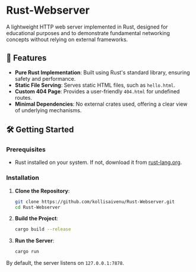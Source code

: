 # Rust-Webserver

A lightweight HTTP web server implemented in Rust, designed for educational purposes and to demonstrate fundamental networking concepts without relying on external frameworks.

## 🚀 Features

- **Pure Rust Implementation**: Built using Rust's standard library, ensuring safety and performance.
- **Static File Serving**: Serves static HTML files, such as `hello.html`.
- **Custom 404 Page**: Provides a user-friendly `404.html` for undefined routes.
- **Minimal Dependencies**: No external crates used, offering a clear view of underlying mechanisms.

## 🛠️ Getting Started

### Prerequisites

- Rust installed on your system. If not, download it from [rust-lang.org](https://www.rust-lang.org/tools/install).

### Installation

1. **Clone the Repository**:

   ```bash
   git clone https://github.com/kollisaivenu/Rust-Webserver.git
   cd Rust-Webserver

2. **Build the Project**:

   ```bash
   cargo build --release

3. **Run the Server**:

   ```bash
   cargo run

By default, the server listens on `127.0.0.1:7878`.